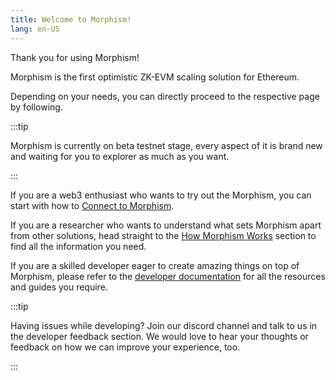 ```yaml
---
title: Welcome to Morphism!
lang: en-US
---
```


Thank you for using Morphism!

Morphism is the first optimistic ZK-EVM scaling solution for Ethereum. 

Depending on your needs, you can directly proceed to the respective page by following.

:::tip

Morphism is currently on beta testnet stage, every aspect of it is brand new and waiting for you to explorer as much as you want.

:::

If you are a web3 enthusiast who wants to try out the Morphism, you can start with how to [Connect to Morphism](./1-welcome-to-morphism.md).

If you are a researcher who wants to understand what sets Morphism apart from other solutions, head straight to the [How Morphism Works](../how-morphism-works/1-intro.md) section to find all the information you need.

If you are a skilled developer eager to create amazing things on top of Morphism, please refer to the [developer documentation](../build-on-morphism/1-intro.md) for all the resources and guides you require.

:::tip

Having issues while developing? Join our discord channel and talk to us in the developer feedback section. We would love to hear your thoughts or feedback on how we can improve your experience, too.

:::